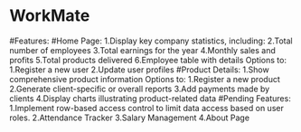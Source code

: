 # WorkMate

#Features:
#Home Page:
    1.Display key company statistics, including:
    2.Total number of employees
    3.Total earnings for the year
    4.Monthly sales and profits
    5.Total products delivered
    6.Employee table with details
    Options to:
    1.Register a new user
    2.Update user profiles
#Product Details:
    1.Show comprehensive product information
    Options to:
    1.Register a new product
    2.Generate client-specific or overall reports
    3.Add payments made by clients
    4.Display charts illustrating product-related data
#Pending Features:
    1.Implement row-based access control to limit data access based on user roles.
    2.Attendance Tracker
    3.Salary Management
    4.About Page
